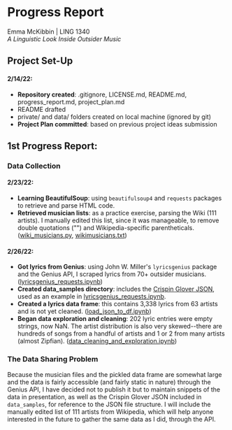 # Progress Report
Emma McKibbin | LING 1340    
*A Linguistic Look Inside Outsider Music*

## Project Set-Up
#### **2/14/22:**
- **Repository created**: .gitignore, LICENSE.md, README.md, progress_report.md, project_plan.md
- README drafted
- private/ and data/ folders created on local machine (ignored by git)
- **Project Plan committed**: based on previous project ideas submission

## 1st Progress Report:
### Data Collection

#### **2/23/22:**
- **Learning BeautifulSoup**: using `beautifulsoup4` and `requests` packages to retrieve and parse HTML code.
- **Retrieved musician lists**: as a practice exercise, parsing the Wiki (111 artists). I manually edited this list, since it was manageable, to remove double quotations ("") and Wikipedia-specific parentheticals. ([wiki_musicians.py](http://localhost:8888/edit/Documents/DataSci/Outsider-Music-Linguistic-Analysis/wiki_musicians.py), [wikimusicians.txt](http://localhost:8888/edit/Documents/DataSci/Outsider-Music-Linguistic-Analysis/wikimusicians.txt))

#### **2/26/22:**
- **Got lyrics from Genius**: using John W. Miller's `lyricsgenius` package and the Genius API, I scraped lyrics from 70+ outsider musicians. ([lyricsgenius_requests.ipynb](http://localhost:8888/notebooks/Documents/DataSci/Outsider-Music-Linguistic-Analysis/lyricsgenius_requests.ipynb))
- **Created data_samples directory**: includes the [Crispin Glover JSON](https://github.com/Data-Science-for-Linguists-2022/Outsider-Music-Linguistic-Analysis/blob/main/data_samples/Lyrics_CrispinGlover.json), used as an example in [lyricsgenius_requests.ipynb](http://localhost:8888/notebooks/Documents/DataSci/Outsider-Music-Linguistic-Analysis/lyricsgenius_requests.ipynb).
- **Created a lyrics data frame**: this contains 3,338 lyrics from 63 artists and is not yet cleaned.  ([load_json_to_df.ipynb](http://localhost:8888/notebooks/Documents/DataSci/Outsider-Music-Linguistic-Analysis/load_json_to_df.ipynb))
- **Began data exploration and cleaning**: 202 lyric entries were empty strings, now NaN.  The artist distribution is also very skewed--there are hundreds of songs from a handful of artists and 1 or 2 from many artists (almost Zipfian). ([data_cleaning_and_exploration.ipynb](http://localhost:8888/notebooks/Documents/DataSci/Outsider-Music-Linguistic-Analysis/data_cleaning_and_exploration.ipynb))


### The Data Sharing Problem
Because the musician files and the pickled data frame are somewhat large and the data is fairly accessible (and fairly static in nature) through the Genius API, I have decided not to publish it but to maintain snippets of the data in presentation, as well as the Crispin Glover JSON included in `data_samples`, for reference to the JSON file structure.  I will include the manually edited list of 111 artists from Wikipedia, which will help anyone interested in the future to gather the same data as I did, through the API.
